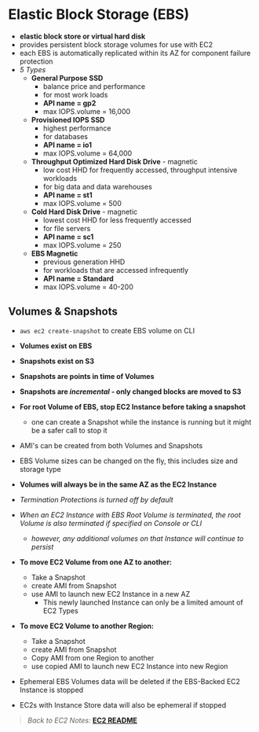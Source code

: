 # Elastic Block Storage (EBS)

* **elastic block store or virtual hard disk**
* provides persistent block storage volumes for use with EC2
* each EBS is automatically replicated within its AZ for component failure protection
* *5 Types*
  * **General Purpose SSD**
    * balance price and performance
    * for most work loads
    * **API name = gp2**
    * max IOPS.volume = 16,000
  * **Provisioned IOPS SSD**
    * highest performance
    * for databases
    * **API name = io1**
    * max IOPS.volume = 64,000
  * **Throughput Optimized Hard Disk Drive** - magnetic
    * low cost HHD for frequently accessed, throughput intensive workloads
    * for big data and data warehouses
    * **API name = st1**
    * max IOPS.volume = 500
  * **Cold Hard Disk Drive** - magnetic
    * lowest cost HHD for less frequently accessed
    * for file servers
    * **API name = sc1**
    * max IOPS.volume = 250
  * **EBS Magnetic**
    * previous generation HHD
    * for workloads that are accessed infrequently
    * **API name = Standard**
    * max IOPS.volume = 40-200

## Volumes & Snapshots

* `aws ec2 create-snapshot` to create EBS volume on CLI
* **Volumes exist on EBS**
* **Snapshots exist on S3**
* **Snapshots are points in time of Volumes**
* **Snapshots are ***incremental*** - only changed blocks are moved to S3**
* **For root Volume of EBS, stop EC2 Instance before taking a snapshot**
  * one can create a Snapshot while the instance is running but it might be a safer call to stop it

* AMI's can be created from both Volumes and Snapshots
* EBS Volume sizes can be changed on the fly, this includes size and storage type

* **Volumes will always be in the same AZ as the EC2 Instance**

* *Termination Protections is turned off by default*
* *When an EC2 Instance with EBS Root Volume is terminated, the root Volume is also terminated if specified on Console or CLI*
  * *however, any additional volumes on that Instance will continue to persist*

* **To move EC2 Volume from one AZ to another:**
  * Take a Snapshot
  * create AMI from Snapshot
  * use AMI to launch new EC2 Instance in a new AZ
    * This newly launched Instance can only be a limited amount of EC2 Types
* **To move EC2 Volume to another Region:**
  * Take a Snapshot
  * create AMI from Snapshot
  * Copy AMI from one Region to another
  * use copied AMI to launch new EC2 Instance into new Region

* Ephemeral EBS Volumes data will be deleted if the EBS-Backed EC2 Instance is stopped
* EC2s with Instance Store data will also be ephemeral if stopped

> *Back to EC2 Notes:* [**EC2 README**](./README.md)
